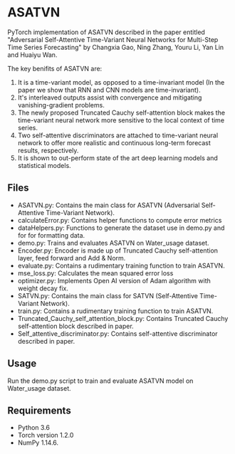 # ASATVN

PyTorch implementation of ASATVN described in the paper entitled 
"Adversarial Self-Attentive Time-Variant Neural Networks for Multi-Step Time Series Forecasting" 
by Changxia Gao, Ning Zhang, Youru Li, Yan Lin and Huaiyu Wan.


The key benifits of ASATVN are:
1. It is a time-variant model, as opposed to a time-invariant model (In the paper we show that RNN and CNN models are time-invariant).
2. It's interleaved outputs assist with convergence and mitigating vanishing-gradient problems.
3. The newly proposed Truncated Cauchy self-attention block makes the time-variant neural network more sensitive to
the local context of time series.
4. Two self-attentive discriminators are attached to time-variant neural network to offer more realistic and continuous long-term forecast
results, respectively.
5. It is shown to out-perform state of the art deep learning models and statistical models.

## Files


- ASATVN.py: Contains the main class for ASATVN (Adversarial Self-Attentive Time-Variant Network).
- calculateError.py: Contains helper functions to compute error metrics
- dataHelpers.py: Functions to generate the dataset use in demo.py and for for formatting data.
- demo.py: Trains and evaluates ASATVN on Water_usage dataset.
- Encoder.py: Encoder is made up of Truncated Cauchy self-attention layer, feed forward and Add & Norm.
- evaluate.py: Contains a rudimentary training function to train ASATVN.
- mse_loss.py: Calculates the mean squared error loss
- optimizer.py: Implements Open AI version of Adam algorithm with weight decay fix.
- SATVN.py: Contains the main class for SATVN (Self-Attentive Time-Variant Network).
- train.py: Contains a rudimentary training function to train ASATVN.
- Truncated_Cauchy_self_attention_block.py: Contains Truncated Cauchy self-attention block described in paper.
- Self_attentive_discriminator.py: Contains self-attentive discriminator described in paper.


## Usage

Run the demo.py script to train and evaluate ASATVN model on Water_usage dataset. 

## Requirements

- Python 3.6
- Torch version 1.2.0
- NumPy 1.14.6.

